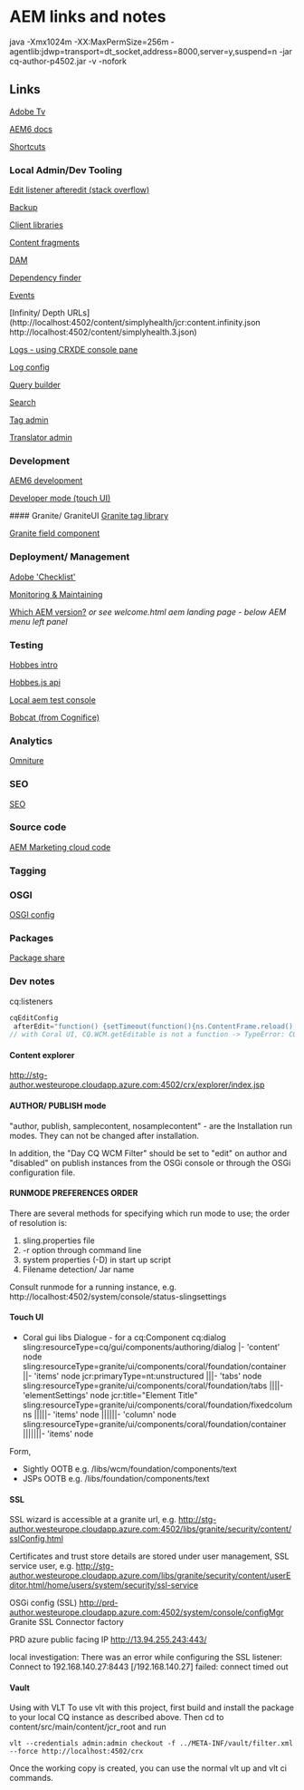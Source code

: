 # AEM links and notes
java -Xmx1024m -XX:MaxPermSize=256m -agentlib:jdwp=transport=dt_socket,address=8000,server=y,suspend=n -jar cq-author-p4502.jar -v -nofork

## Links
[Adobe Tv](https://tv.adobe.com/videos/omniture/)

[AEM6 docs](https://helpx.adobe.com/support/experience-manager/6-3.html)

[Shortcuts](http://www.aemcq5tutorials.com/tutorials/aem-shortcuts-quick-reference-guide/#aem_useful_links)

### Local Admin/Dev Tooling
[Edit listener afteredit (stack overflow)](https://stackoverflow.com/questions/35186800/adobe-cq-aem-trigger-afteredit-handler)

[Backup](http://localhost:4502/libs/granite/backup/content/admin.html)

[Client libraries](http://localhost:4502/libs/granite/ui/content/dumplibs.html)

[Content fragments](http://localhost:4502/libs/granite/configurations/content/view.html)

[DAM](http://localhost:4502/damadmin)

[Dependency finder](http://localhost:4502/system/console/depfinder)

[Events](https://helpx.adobe.com/experience-manager/using/events.html)

[Infinity/ Depth URLs](http://localhost:4502/content/simplyhealth/jcr:content.infinity.json http://localhost:4502/content/simplyhealth.3.json)

[Logs - using CRXDE console pane](http://localhost:4502/crx/de)

[Log config](http://localhost:4502/system/console/configMgr/org.apache.sling.commons.log.LogManager)

[Query builder](http://localhost:4502/libs/cq/search/content/querydebug.html)

[Search](http://localhost:4502/crx/explorer/ui/search.jsp)

[Tag admin](http://localhost:4502/libs/cq/tagging/content/debug.html)

[Translator admin](http://localhost:4502/libs/cq/i18n/translator.html)

### Development
[AEM6 development](https://helpx.adobe.com/experience-manager/6-3/sites/developing/user-guide.html)

[Developer mode (touch UI)](https://helpx.adobe.com/experience-manager/6-3/sites/developing/using/developer-mode.html)

#### Granite/ GraniteUI
[Granite tag library](https://helpx.adobe.com/experience-manager/6-3/sites/developing/using/taglib.html)

[Granite field component](https://helpx.adobe.com/experience-manager/6-3/sites/developing/using/granite-ui-component.html)

### Deployment/ Management
[Adobe 'Checklist'](https://helpx.adobe.com/experience-manager/6-3/managing/using/best-practices-further-reference.html#KeyPerformanceIndicatorsandTargetMetrics)

[Monitoring & Maintaining](https://helpx.adobe.com/experience-manager/6-3/sites/deploying/using/monitoring-and-maintaining.html#MonitoringPerformance)

[Which AEM version?](http://localhost:4502/system/console/status-productinfo)
_or see welcome.html aem landing page - below AEM menu left panel_

### Testing
[Hobbes intro](https://helpx.adobe.com/experience-manager/6-3/sites/developing/using/hobbes.html)

[Hobbes.js api](https://helpx.adobe.com/experience-manager/6-3/sites/developing/using/reference-materials/test-api/index.html)

[Local aem test console]()

[Bobcat (from Cognifice)](https://github.com/Cognifide/bobcat)

### Analytics
[Omniture](https://marketing.adobe.com/developer/get-started/exchange/c-adobe-analytics-build)

### SEO
[SEO](https://helpx.adobe.com/experience-manager/6-3/managing/using/seo-and-url-management.html)

### Source code
[AEM Marketing cloud code](https://github.com/Adobe-Marketing-Cloud)

### Tagging
[](https://helpx.adobe.com/experience-manager/6-3/sites/developing/using/framework.html)

### OSGI
[OSGI config](https://helpx.adobe.com/experience-manager/6-2/sites/deploying/using/osgi-configuration-settings.html)

### Packages
[Package share](http://localhost:4502/crx/packageshare)

### Dev notes
cq:listeners
```javascript
cqEditConfig
 afterEdit="function() {setTimeout(function(){ns.ContentFrame.reload();}, 3000);}"
// with Coral UI, CQ.WCM.getEditable is not a function -> TypeError: CQ.WCM.getEditable is not a function
```

#### Content explorer
http://stg-author.westeurope.cloudapp.azure.com:4502/crx/explorer/index.jsp

#### AUTHOR/ PUBLISH mode
"author, publish, samplecontent, nosamplecontent" - are the Installation run modes. They can not be changed after installation.

In addition, the "Day CQ WCM Filter" should be set to "edit" on author and "disabled" on publish instances from the OSGi console or through the OSGi configuration file.

#### RUNMODE PREFERENCES ORDER
There are several methods for specifying which run mode to use; the order of resolution is:
1. sling.properties file
1. -r option through command line
1. system properties (-D) in start up script
1. Filename detection/ Jar name

Consult runmode for a running instance, e.g. http://localhost:4502/system/console/status-slingsettings

#### Touch UI
* Coral gui libs
Dialogue - for a cq:Component
cq:dialog sling:resourceType=cq/gui/components/authoring/dialog
|- 'content' node sling:resourceType=granite/ui/components/coral/foundation/container
||- 'items' node jcr:primaryType=nt:unstructured
|||- 'tabs' node sling:resourceType=granite/ui/components/coral/foundation/tabs
||||- 'elementSettings' node jcr:title="Element Title" sling:resourceType=granite/ui/components/coral/foundation/fixedcolumns
|||||- 'items' node
||||||- 'column' node sling:resourceType=granite/ui/components/coral/foundation/container
|||||||- 'items' node

Form,  
* Sightly OOTB
e.g. /libs/wcm/foundation/components/text
* JSPs OOTB
e.g. /libs/foundation/components/text

#### SSL
SSL wizard is accessible at a granite url, e.g.
http://stg-author.westeurope.cloudapp.azure.com:4502/libs/granite/security/content/sslConfig.html

Certificates and trust store details are stored under user management, SSL service user, e.g.
http://stg-author.westeurope.cloudapp.azure.com/libs/granite/security/content/userEditor.html/home/users/system/security/ssl-service

OSGi config (SSL)
http://prd-author.westeurope.cloudapp.azure.com:4502/system/console/configMgr Granite SSL Connector factory

PRD azure public facing IP http://13.94.255.243:443/

local investigation:
There was an error while configuring the SSL listener: Connect to 192.168.140.27:8443 [/192.168.140.27] failed: connect timed out

#### Vault
Using with VLT
To use vlt with this project, first build and install the package to your local CQ instance as described above. Then cd to content/src/main/content/jcr_root and run
```
vlt --credentials admin:admin checkout -f ../META-INF/vault/filter.xml --force http://localhost:4502/crx
```
Once the working copy is created, you can use the normal vlt up and vlt ci commands.
